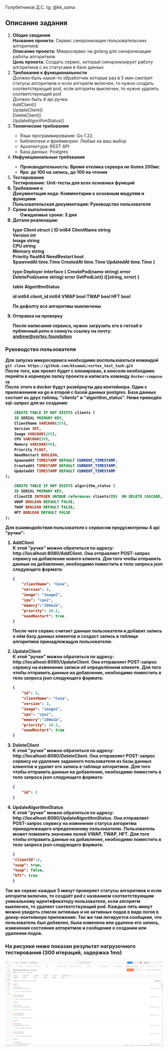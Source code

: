 Голубятников Д.С. tg: @kk_sama

## Описание задания
<ol>
<li><b>Общие сведения</b><br>
   <b>Название проекта:</b> Сервис синхронизации пользовательских алгоритмов<br>
   <b>Описание проекта:</b> Микросервис на golang для синхронизации работы алгоритмов<br>
   <b>Цель проекта:</b> Создать сервис, который синхронизирует работу алгоритмов с их статусами в базе данных<br> </li>

<li><b>Требования к функциональности</b><br>
   Должен быть какой-то обработчик которые раз в 5 мин смотрит статусы алгоритмов и если алгоритм включен, то нужно создать соответствующий pod, если алгоритм выключен, то нужно удалить соответствующий pod<br>
   Должно быть 4 api ручка:<br>
   AddClient()<br>
   UpdateClient()<br>
   DeleteClient()<br>
   UpdateAlgorithmStatus()</li>
<li><b>Технические требования</b></li>
   <ul><li>Язык программирования: Go 1.22</li>
       <li>Библиотеки и фреймворки: Любые на ваш выбор</li>
       <li>Архитектура: REST API</li>
       <li>База данных:  Postgres</li></ul>
<li><b>Нефункциональные требования</b</li>
   <ul><li>Производительность: Время отклика сервера не более 200мс</li>
    <li>Rps: до 100 на запись, до 100 на чтение</li></ul>
<li><b>Тестирование</b></li>
   Тестирование: Unit-тесты для всех основных функций
<li> <b>Требования к</b></li>
      Документация кода:
   Комментарии к основным модулям и функциям<br>
        Пользовательская документация: Руководство пользователя
<li> <b>Сроки выполнения</b><br>
  <ul> Ожидаемые сроки: 3 дня</ul></li>

<li> <b>Детали реализации:</b><br>

type Client struct {
ID                   	int64
ClientName   	string  
Version          	int     
Image            	string  
CPU               	string  
Memory         	string  
Priority          	float64
NeedRestart 	bool    
SpawnedAt   	time.Time
CreatedAt     	time.Time
UpdatedAt    	time.Time
}

type Deployer interface {
CreatePod(name string) error
DeletePod(name string) error
GetPodList() ([]string, error)
}

table AlgorithmStatus

id               int64
client_id     int64
VWAP      bool
TWAP      bool
HFT         bool

По дефолту все алгоритмы выключены<br></li>

<li> <b>Отправка на проверку</b><br>

После написания сервиса, нужно загрузить его в гитхаб в публичный репо и скинуть ссылку на почту: andrew@vortex.foundation<br></li>
</ol>

### Руководство пользователя

Для запуска микросервиса необходимо воспользоваться командой ``git clone https://github.com/kksama1/vortex_test_task.git``<br>
После того, как проект будет с клонирован, в консоли необходимо перейти в корневую папку проекта и написать команду ``docker-compose up``<br>
После этого в docker будут развёрнуты два контейнера. Один с приложением на go и второй с базой данных postgres.
База данных состоит из двух таблиц: "clients" и "algorithm_status". Ниже приведён sql-запрос для их создания:<br>
```sql
    CREATE TABLE IF NOT EXISTS clients (
    ID SERIAL PRIMARY KEY,
    ClientName VARCHAR(255),
    Version INT,
    Image VARCHAR(255),
    CPU VARCHAR(50),
    Memory VARCHAR(50),
    Priority FLOAT,
    NeedRestart BOOLEAN,
    SpawnedAt TIMESTAMP DEFAULT CURRENT_TIMESTAMP,
    CreatedAt TIMESTAMP DEFAULT CURRENT_TIMESTAMP,
    UpdatedAt TIMESTAMP DEFAULT CURRENT_TIMESTAMP
);
```

```sql
    CREATE TABLE IF NOT EXISTS algorithm_status (
    ID SERIAL PRIMARY KEY,
    ClientID INTEGER UNIQUE references clients(ID)  ON DELETE CASCADE,
    VWAP BOOLEAN DEFAULT FALSE,
    TWAP BOOLEAN DEFAULT FALSE,
    HFT BOOLEAN DEFAULT FALSE
);
```
Для взаимодействия пользователя с сервисом предусмотрены 4 api "ручки":
<ol><li><b>AddClient</b></li>
К этой "ручке" можно обратиться по адресу: http://localhost:8080/AddClient. Она отправляет POST-запрос сервису на добавление нового клиента. Для того чтобы отправить данные на добавление, необходимо поместить в тело запроса json следующего формата:

```json
{
    "clientName": "Cena",
    "version": 2,
    "image": "image2",
    "cpu": "cpu2",
    "memory":"200mib",
    "priority": 10.2,
    "needRestart": true
}
```

После чего сервис считает данные пользователя и добавит запись о нём базу данных клиентов и создаст запись в таблице алгоритмов принадлежащую пользователю.

<li><b>UpdateClient</b></li>
К этой "ручке" можно обратиться по адресу: http://localhost:8080/UpdateClient. Она отправляет POST-запрос сервису на изменение записи об определённом клиeнте. Для того чтобы отправить данные на добавление, необходимо поместить в тело запроса json следующего формата:<br>

```json
{
    "id": 2,
    "clientName": "Cena",
    "version": 2,
    "image": "image2",
    "cpu": "cpu2",
    "memory":"200mib",
    "priority": 10.2,
    "needRestart": true
}
```

<li><b>DeleteClient</b></li>
К этой "ручке" можно обратиться по адресу: http://localhost:8080/DeleteClient. Она отправляет POST-запрос сервису на удаление заданного пользователя из базы данных клиентов и удалит его запись в таблице алгоритмов. Для того чтобы отправить данные на добавление, необходимо поместить в тело запроса json следующего формата:

```json
{
    "id": 2
}
```
<li><b>UpdateAlgorithmStatus</b></li>
К этой "ручке" можно обратиться по адресу: http://localhost:8080/UpdateAlgorithmStatus. Она отправляет POST-запрос сервису на изменение статуса алгоритма принадлежащего определенному пользователю. Пользователь может поменять значение полей VWAP, TWAP, HFT. Для того чтобы отправить данные на добавление, необходимо поместить в тело запроса json следующего формата:

```json
{
"clientID":2,
"vwap": true,
"twap": false,
"hft": true
}
```
</ol>
Так же сервис каждые 5 минут проверяет статусы алгоритмов и если алгоритм включен, то создаёт pod с названием соответствующим уникальному идентификатору пользователя, если алгоритм выключен, то удаляет соответствующий pod.
Каждые пять минут можно увидеть список активных и не активных подов в виде логов в докер-контейнере приложения. Так же там легируется сообщеия, что пользователь был добавлен, была изменена или удалена его запись, изменения состояния алгоритмов и сообщения о создании или удалении подов.

### На рисунке ниже показан результат нагрузочного тестирования (300 итераций, задержка 1ms)
![результат нагрузочного тестирования](src/png/rps.png)